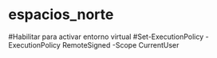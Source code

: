 # espacios_norte
#Habilitar para activar entorno virtual
#Set-ExecutionPolicy -ExecutionPolicy RemoteSigned -Scope CurrentUser
